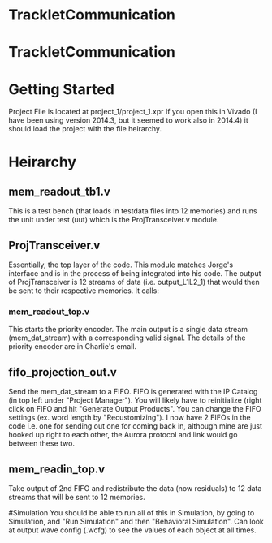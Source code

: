 # TrackletCommunication
# TrackletCommunication

# Getting Started
Project File is located at project_1/project_1.xpr
If you open this in Vivado (I have been using version 2014.3, but it seemed to work also in 2014.4)
it should load the project with the file heirarchy. 

# Heirarchy
## mem_readout_tb1.v
This is a test bench (that loads in testdata files into 12 memories) and runs the unit under test (uut) 
which is the ProjTransceiver.v module. 

## ProjTransceiver.v
Essentially, the top layer of the code. This module matches Jorge's interface and is in the process of being 
integrated into his code. The output of ProjTransceiver is 12 streams of data (i.e. output_L1L2_1) that 
would then be sent to their respective memories. It calls:

### mem_readout_top.v
This starts the priority encoder. The main output is a single data stream (mem_dat_stream) with a corresponding valid
signal. The details of the priority encoder are in Charlie's email. 

## fifo_projection_out.v
Send the mem_dat_stream to a FIFO.
FIFO is generated with the IP Catalog (in top left under "Project Manager"). You will likely have to reinitialize (right click on FIFO and hit "Generate Output Products". You can change the FIFO settings (ex. word length by "Recustomizing"). 
I now have 2 FIFOs in the code i.e. one for sending out one for coming back in, although mine are just hooked up right to
each other, the Aurora protocol and link would go between these two. 

## mem_readin_top.v
Take output of 2nd FIFO and redistribute the data (now residuals) to 12 data streams that will be sent to 12 memories. 

#Simulation
You should be able to run all of this in Simulation, by going to Simulation, and "Run Simulation" and then "Behavioral Simulation". Can look at output wave config (.wcfg) to see the values of each object at all times. 








